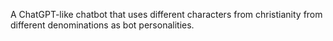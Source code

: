 A ChatGPT-like chatbot that uses different characters from christianity from different denominations as bot personalities.